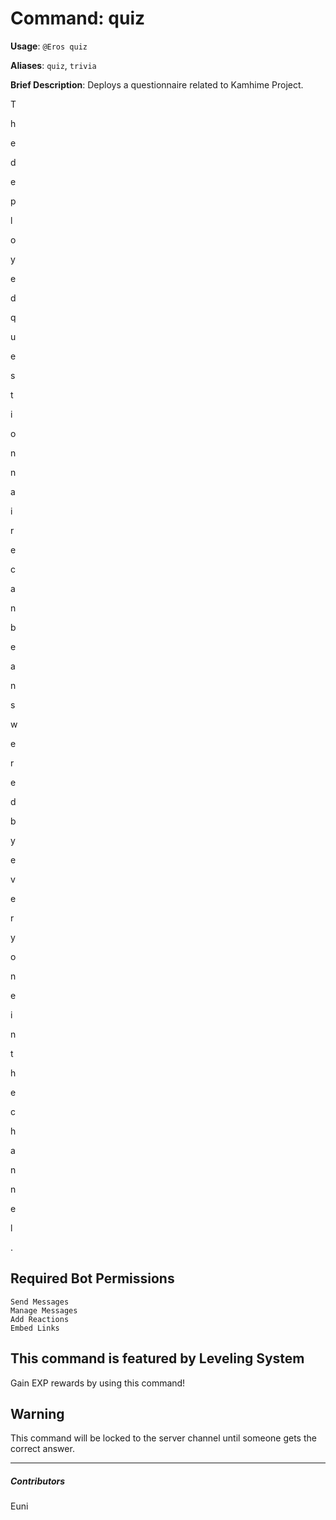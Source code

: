 # Command: quiz


**Usage**: `@Eros quiz `

**Aliases**: `quiz`, `trivia`

**Brief Description**: Deploys a questionnaire related to Kamhime Project.



T

h

e

 

d

e

p

l

o

y

e

d

 

q

u

e

s

t

i

o

n

n

a

i

r

e

 

c

a

n

 

b

e

 

a

n

s

w

e

r

e

d

 

b

y

 

e

v

e

r

y

o

n

e

 

i

n

 

t

h

e

 

c

h

a

n

n

e

l

.

## Required Bot Permissions

```
Send Messages
Manage Messages
Add Reactions
Embed Links
```

## This command is featured by Leveling System


Gain EXP rewards by using this command!

## Warning


This command will be locked to the server channel until someone gets the correct answer.


---

##### Contributors


Euni
